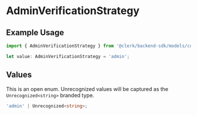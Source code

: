 # AdminVerificationStrategy

## Example Usage

```typescript
import { AdminVerificationStrategy } from '@clerk/backend-sdk/models/components';

let value: AdminVerificationStrategy = 'admin';
```

## Values

This is an open enum. Unrecognized values will be captured as the `Unrecognized<string>` branded type.

```typescript
'admin' | Unrecognized<string>;
```
